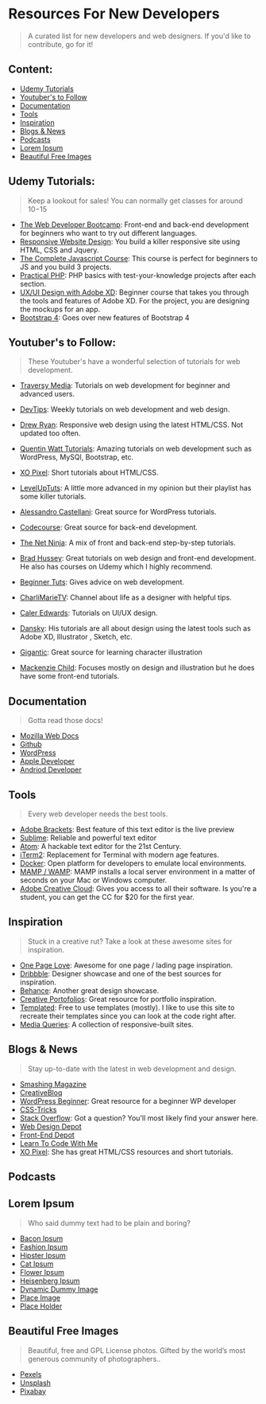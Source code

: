 # Resources For New Developers
> A curated list for new developers and web designers.
> If you'd like to contribute, go for it!

## Content:

- [Udemy Tutorials](#udemy-tutorials)
- [Youtuber's to Follow](#youtubers-to-follow)
- [Documentation](#documentation)
- [Tools](#tools)
- [Inspiration](#inspiration)
- [Blogs & News](#blog--news)
- [Podcasts](#podcasts)
- [Lorem Ipsum](#lorem-ipsum)
- [Beautiful Free Images](#beautiful-free-images)

## Udemy Tutorials:
> Keep a lookout for sales! You can normally get classes for around $10-$15

* [The Web Developer Bootcamp](https://www.udemy.com/the-web-developer-bootcamp): Front-end and back-end development for beginners who want to try out different languages.
* [Responsive Website Design](https://www.udemy.com/design-and-develop-a-killer-website-with-html5-and-css3/): You build a killer responsive site using HTML, CSS and Jquery.
* [The Complete Javascript Course](https://www.udemy.com/the-complete-javascript-course/): This course is perfect for beginners to JS and you build 3 projects.
* [Practical PHP](https://www.udemy.com/code-dynamic-websites): PHP basics with test-your-knowledge projects after each section.
* [UX/UI Design with Adobe XD](https://www.udemy.com/adobe-xd-course): Beginner course that takes you through the tools and features of Adobe XD. For the project, you are designing the mockups for an app.
* [Bootstrap 4](https://www.udemy.com/bootstrap-4/): Goes over new features of Bootstrap 4

## Youtuber's to Follow:
> These Youtuber's have a wonderful selection of tutorials for web development.

* [Traversy Media](https://www.youtube.com/channel/UC29ju8bIPH5as8OGnQzwJyA): Tutorials on web development for beginner and advanced users.
* [DevTips](https://www.youtube.com/channel/UCyIe-61Y8C4_o-zZCtO4ETQ): Weekly tutorials on web development and web design.
* [Drew Ryan](https://www.youtube.com/user/DrewOnCue/): Responsive web design using the latest HTML/CSS. Not updated too often.
* [Quentin Watt Tutorials](https://www.youtube.com/user/QuentinWatt/videos): Amazing tutorials on web development such as WordPress, MySQl, Bootstrap, etc.
* [XO Pixel](https://www.youtube.com/channel/UC97rIjLDrO9ji6oAQsfgyiw): Short tutorials about HTML/CSS.
* [LevelUpTuts](https://www.youtube.com/user/LevelUpTuts/about): A little more advanced in my opinion but their playlist has some killer tutorials.
* [Alessandro Castellani](https://www.youtube.com/user/williamprey/): Great source for WordPress tutorials.
* [Codecourse](https://www.youtube.com/user/phpacademy/): Great source for back-end development.
* [The Net Ninja](https://www.youtube.com/channel/UCW5YeuERMmlnqo4oq8vwUpg/): A mix of front and back-end step-by-step tutorials.
* [Brad Hussey](https://www.youtube.com/channel/UCVguiojKA6iobcySMJ5boNA): Great tutorials on web design and front-end development. He also has courses on Udemy which I highly recommend.

* [Beginner Tuts](https://www.youtube.com/channel/UCht72AJLRQxhqG6aNc_MbNg): Gives advice on web development.
* [CharliMarieTV](https://www.youtube.com/user/charlimarieTV/): Channel about life as a designer with helpful tips.

* [Caler Edwards](https://www.youtube.com/user/CalerEdwards/): Tutorials on UI/UX design.
* [Dansky](https://www.youtube.com/user/ForeverDansky/): His tutorials are all about design using the latest tools such as Adobe XD, Illustrator , Sketch, etc.
* [Gigantic](https://www.youtube.com/channel/UCX4mqbvv5lGqLpI4FYlJt4w): Great source for learning character illustration
* [Mackenzie Child](https://www.youtube.com/channel/UCfWZwsP8trUy5uHJg8gcGIQ): Focuses mostly on design and illustration but he does have some front-end tutorials.

## Documentation
> Gotta read those docs!

* [Mozilla Web Docs](https://developer.mozilla.org/en-US/)
* [Github](https://guides.github.com/)
* [WordPress](https://codex.wordpress.org/)
* [Apple Developer](https://developer.apple.com/documentation/)
* [Andriod Developer](https://developer.android.com/guide/index.html)

## Tools
> Every web developer needs the best tools.

* [Adobe Brackets](http://brackets.io/): Best feature of this text editor is the live preview
* [Sublime](https://www.sublimetext.com/3): Reliable and powerful text editor
* [Atom](https://atom.io/): A hackable text editor for the 21st Century.
* [iTerm2](https://www.iterm2.com/): Replacement for Terminal with modern age features.
* [Docker](https://www.docker.com): Open platform for developers to emulate local environments.
* [MAMP / WAMP](https://www.mamp.info/en/): MAMP installs a local server environment in a matter of seconds on your Mac or Windows computer.
* [Adobe Creative Cloud](http://www.adobe.com/creativecloud.html): Gives you access to all their software. Is you're a student, you can get the CC for $20 for the first year.

## Inspiration
> Stuck in a creative rut? Take a look at these awesome sites for inspiration.

* [One Page Love](https://onepagelove.com/): Awesome for one page / lading page inspiration.
* [Dribbble](https://dribbble.com/): Designer showcase and one of the best sources for inspiration.
* [Behance](https://www.behance.net/): Another great design showcase.
* [Creative Portofolios](http://www.creative-portfolios.com/): Great resource for portfolio inspiration.
* [Templated](https://templated.co/): Free to use templates (mostly). I like to use this site to recreate their templates since you can look at the code right after.
* [Media Queries](https://mediaqueri.es/): A collection of responsive-built sites.        

## Blogs & News
> Stay up-to-date with the latest in web development and design.

* [Smashing Magazine](https://www.smashingmagazine.com/)
* [CreativeBloq](http://www.creativebloq.com/)
* [WordPress Beginner](http://www.wpbeginner.com/): Great resource for a beginner WP developer
* [CSS-Tricks](https://css-tricks.com/)
* [Stack Overflow](https://stackoverflow.com/): Got a question? You'll most likely find your answer here.
* [Web Design Depot](https://www.webdesignerdepot.com/)
* [Front-End Depot](https://frontendfront.com/)
* [Learn To Code With Me](https://learntocodewith.me/)
* [XO Pixel](https://xopixel.com/): She has great HTML/CSS resources and short tutorials.

## Podcasts
>

## Lorem Ipsum
> Who said dummy text had to be plain and boring?

* [Bacon Ipsum](https://baconipsum.com/)
* [Fashion Ipsum](http://fashionipsum.com/)
* [Hipster Ipsum](https://hipsum.co/)
* [Cat Ipsum](http://www.catipsum.com/)
* [Flower Ipsum](http://floweripsum.com/)
* [Heisenberg Ipsum](http://heisenbergipsum.com/)
* [Dynamic Dummy Image](https://dummyimage.com/)
* [Place Image](https://placeimg.com/)
* [Place Holder](https://placeholder.com/)


## Beautiful Free Images
> Beautiful, free and GPL License photos. Gifted by the world’s most generous community of photographers..

* [Pexels](https://www.pexels.com/)
* [Unsplash](https://unsplash.com/)
* [Pixabay](https://pixabay.com/)
